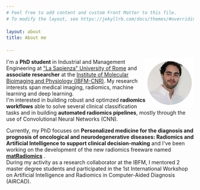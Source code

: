 ```yaml
---
# Feel free to add content and custom Front Matter to this file.
# To modify the layout, see https://jekyllrb.com/docs/themes/#overriding-theme-defaults

layout: about
title: About me

---
```

<img align="right" src="assets/img/me.png"
width="130"
height="130"/>
I'm a **PhD student** in Industrial and Management Engineering at ["La Sapienza" University of Rome](https://phd.uniroma1.it/web/PASINI-GIOVANNI_nP1683248_EN.aspx) and **associate researcher** at the [Institute of Molecular Bioimaging and Physiology (IBFM-CNR)](https://www.cnr.it/en/institute/009). My research interests span medical imaging, radiomics, machine learning and deep learning.  
I'm interested in building robust and optimzed **radiomics workflows** able to solve several clinical classification tasks and in building **automated radiomics pipelines**, mostly through the use of Convolutional Neural Networks (CNN).  

Currently, my PhD focuses on **Personalized medicine for the diagnosis and prognosis of oncological and neurodegenerative diseases: Radiomics and Artificial Intelligence to support clinical decision-making** and I've been working on the development of the new radiomics freeware named **[matRadiomics](https://doi.org/10.3390/jimaging8080221)** .  
During my activity as a research collaborator at the IBFM, I mentored 2 master degree students and participated in the 1st International Workshop on Artificial Intelligence and Radiomics in Computer-Aided Diagnosis (AIRCAD).